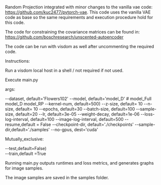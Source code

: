 Random Projection integrated with minor changes to the vanilla vae code: https://github.com/kuc2477/pytorch-vae. This code uses the vanilla VAE code as base so the same requirements and execution procedure hold for this code.

The code for constraining the covariance matrices can be found in: https://github.com/boschresearch/unscented-autoencoder

The code can be run with visdom as well after uncommenting the required code.

Instructions:

Run a visdom local host in a shell / not required if not used.

Execute main.py

args: 

--dataset, default='Flowers102'
--model, default='model_D' # model_Full model_D model_RP
--kernel-num, default=500)
--z-size, default= 10
--n-size, default= 10
--epochs, default=30
--batch-size, default=100
--sample-size, default=20
--lr, default=3e-05
--weight-decay, default=1e-06
--loss-log-interval, default=100
--image-log-interval, default=500
--resume,default = False
--checkpoint-dir, default='./checkpoints'
--sample-dir,default='./samples'
--no-gpus, dest='cuda'

Mutually_exclusive:

--test,default=False)  
--train,default =True

Running main.py outputs runtimes and loss metrics, and generates graphs for image samples.

The image samples are saved in the samples folder.
